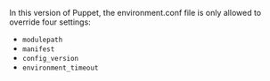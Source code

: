 In this version of Puppet, the environment.conf file is only allowed to override four settings:

* `modulepath`
* `manifest`
* `config_version`
* `environment_timeout`
